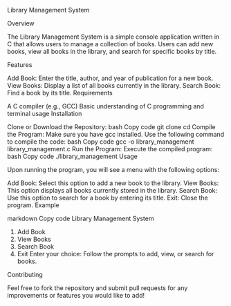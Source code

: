 Library Management System

Overview

The Library Management System is a simple console application written in C that allows users to manage a collection of books. Users can add new books, view all books in the library, and search for specific books by title.

Features

Add Book: Enter the title, author, and year of publication for a new book.
View Books: Display a list of all books currently in the library.
Search Book: Find a book by its title.
Requirements

A C compiler (e.g., GCC)
Basic understanding of C programming and terminal usage
Installation

Clone or Download the Repository:
bash
Copy code
git clone <repository-url>
cd <repository-directory>
Compile the Program: Make sure you have gcc installed. Use the following command to compile the code:
bash
Copy code
gcc -o library_management library_management.c
Run the Program: Execute the compiled program:
bash
Copy code
./library_management
Usage

Upon running the program, you will see a menu with the following options:

Add Book: Select this option to add a new book to the library.
View Books: This option displays all books currently stored in the library.
Search Book: Use this option to search for a book by entering its title.
Exit: Close the program.
Example

markdown
Copy code
Library Management System
1. Add Book
2. View Books
3. Search Book
4. Exit
Enter your choice: 
Follow the prompts to add, view, or search for books.

Contributing

Feel free to fork the repository and submit pull requests for any improvements or features you would like to add!

